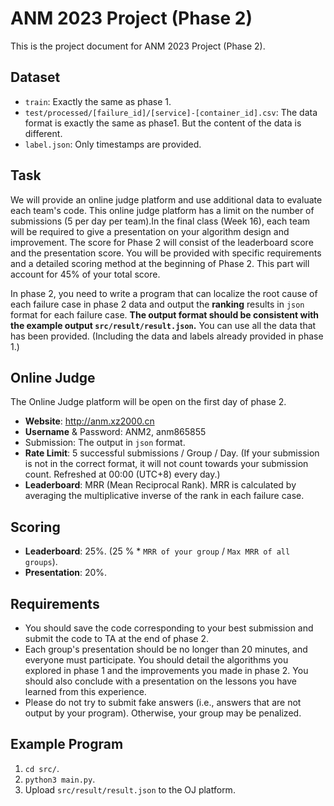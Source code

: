 # ANM 2023 Project (Phase 2)
This is the project document for ANM 2023 Project (Phase 2).

## Dataset
- `train`: Exactly the same as phase 1.
- `test/processed/[failure_id]/[service]-[container_id].csv`: The data format is exactly the same as phase1. But the content of the data is different.
- `label.json`: Only timestamps are provided.

## Task
We will provide an online judge platform and use additional data to evaluate each team's code. This online judge platform has a limit on the number of submissions (5 per day per team).In the final class (Week 16), each team will be required to give a presentation on your algorithm design and improvement. The score for Phase 2 will consist of the leaderboard score and the presentation score. You will be provided with specific requirements and a detailed scoring method at the beginning of Phase 2. This part will account for 45% of your total score.

In phase 2, you need to write a program that can localize the root cause of each failure case in phase 2 data and output the __ranking__ results in `json` format for each failure case. __The output format should be consistent with the example output `src/result/result.json`.__ You can use all the data that has been provided. (Including the data and labels already provided in phase 1.)

## Online Judge
The Online Judge platform will be open on the first day of phase 2.

- **Website**: http://anm.xz2000.cn
- **Username** & Password: ANM2, anm865855
- Submission: The output in `json` format.
- **Rate Limit**: 5 successful submissions / Group / Day. (If your submission is not in the correct format, it will not count towards your submission count. Refreshed at 00:00 (UTC+8) every day.)
- **Leaderboard**: MRR (Mean Reciprocal Rank). MRR is calculated by averaging the multiplicative inverse of the rank in each failure case.

## Scoring
- **Leaderboard**: 25%. (25 % * `MRR of your group` / `Max MRR of all groups`).
- **Presentation**: 20%.

## Requirements
- You should save the code corresponding to your best submission and submit the code to TA at the end of phase 2.
- Each group's presentation should be no longer than 20 minutes, and everyone must participate. You should detail the algorithms you explored in phase 1 and the improvements you made in phase 2. You should also conclude with a presentation on the lessons you have learned from this experience.
- Please do not try to submit fake answers (i.e., answers that are not output by your program). Otherwise, your group may be penalized.

## Example Program
1. `cd src/`.
2. `python3 main.py`.
3. Upload `src/result/result.json` to the OJ platform.
